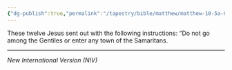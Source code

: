 ```yaml
---
{"dg-publish":true,"permalink":"/tapestry/bible/matthew/matthew-10-5a-8a/","title":"Matthew 10:5a,8a","tags":["bible-verse"],"dgHomeLink":true,"dgShowLocalGraph":true,"dgEnableSearch":true}
---
```



These twelve Jesus sent out with the following instructions: “Do not go among the Gentiles or enter any town of the Samaritans.

---
*New International Version (NIV)*